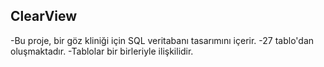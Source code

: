 ## ClearView
-Bu proje, bir göz kliniği için SQL veritabanı tasarımını içerir.
-27 tablo'dan oluşmaktadır.
-Tablolar bir birleriyle ilişkilidir.
